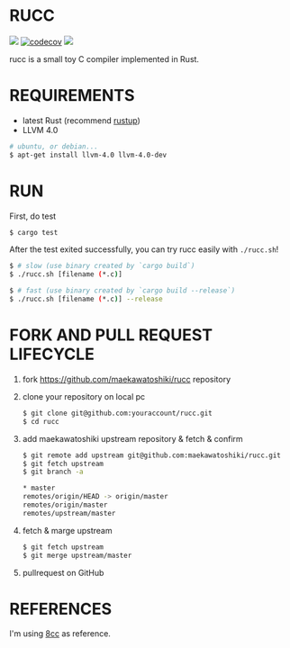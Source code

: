 # RUCC


[![](https://circleci.com/gh/maekawatoshiki/rucc/tree/master.svg?style=shield&circle-token=12276a02aa21f18324f9be74cbb922227b7c8551)](https://circleci.com/gh/maekawatoshiki/rucc)
[![codecov](https://codecov.io/gh/maekawatoshiki/rucc/branch/master/graph/badge.svg)](https://codecov.io/gh/maekawatoshiki/rucc)
[![](http://img.shields.io/badge/license-MIT-blue.svg)](./LICENSE)

rucc is a small toy C compiler implemented in Rust. 

# REQUIREMENTS

- latest Rust (recommend [rustup](https://www.rustup.rs/))
- LLVM 4.0
```sh
# ubuntu, or debian...
$ apt-get install llvm-4.0 llvm-4.0-dev
```

# RUN

First, do test

```sh
$ cargo test
```

After the test exited successfully, you can try rucc easily with ``./rucc.sh``!

```sh
$ # slow (use binary created by `cargo build`)
$ ./rucc.sh [filename (*.c)]

$ # fast (use binary created by `cargo build --release`)
$ ./rucc.sh [filename (*.c)] --release
```

# FORK AND PULL REQUEST LIFECYCLE

1. fork https://github.com/maekawatoshiki/rucc repository
2. clone your repository on local pc

    ```sh
    $ git clone git@github.com:youraccount/rucc.git
    $ cd rucc
    ```

3. add maekawatoshiki upstream repository & fetch & confirm

    ```sh
    $ git remote add upstream git@github.com:maekawatoshiki/rucc.git
    $ git fetch upstream
    $ git branch -a

    * master
    remotes/origin/HEAD -> origin/master
    remotes/origin/master
    remotes/upstream/master
    ```

4. fetch & marge upstream

    ```sh
    $ git fetch upstream
    $ git merge upstream/master
    ```

5. pullrequest on GitHub

# REFERENCES

I'm using [8cc](https://github.com/rui314/8cc) as reference.
